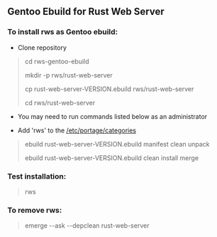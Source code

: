 ## Gentoo Ebuild for Rust Web Server

### To install rws as Gentoo ebuild:

- Clone repository

> cd rws-gentoo-ebuild
> 
> mkdir -p rws/rust-web-server
> 
> cp rust-web-server-VERSION.ebuild rws/rust-web-server
> 
> cd rws/rust-web-server

- You may need to run commands listed below as an administrator

- Add 'rws' to the [/etc/portage/categories](https://wiki.gentoo.org/wiki//etc/portage/categories)

> ebuild rust-web-server-VERSION.ebuild manifest clean unpack
>
> ebuild rust-web-server-VERSION.ebuild clean install merge

### Test installation:
> rws


### To remove rws:
> emerge --ask --depclean rust-web-server
